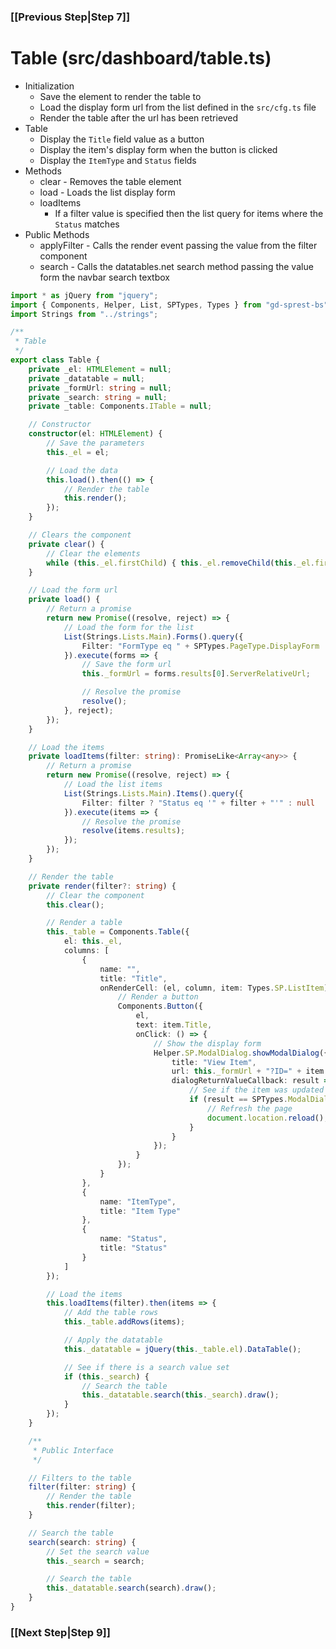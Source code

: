 ### [[Previous Step|Step 7]]

# Table (src/dashboard/table.ts)

- Initialization
  - Save the element to render the table to
  - Load the display form url from the list defined in the ```src/cfg.ts``` file
  - Render the table after the url has been retrieved
- Table
  - Display the ```Title``` field value as a button
  - Display the item's display form when the button is clicked
  - Display the ```ItemType``` and ```Status``` fields
- Methods
  - clear - Removes the table element
  - load - Loads the list display form
  - loadItems
    - If a filter value is specified then the list query for items where the ```Status``` matches
- Public Methods
  - applyFilter - Calls the render event passing the value from the filter component
  - search - Calls the datatables.net search method passing the value form the navbar search textbox
```ts
import * as jQuery from "jquery";
import { Components, Helper, List, SPTypes, Types } from "gd-sprest-bs";
import Strings from "../strings";

/**
 * Table
 */
export class Table {
    private _el: HTMLElement = null;
    private _datatable = null;
    private _formUrl: string = null;
    private _search: string = null;
    private _table: Components.ITable = null;

    // Constructor
    constructor(el: HTMLElement) {
        // Save the parameters
        this._el = el;

        // Load the data
        this.load().then(() => {
            // Render the table
            this.render();
        });
    }

    // Clears the component
    private clear() {
        // Clear the elements
        while (this._el.firstChild) { this._el.removeChild(this._el.firstChild); }
    }

    // Load the form url
    private load() {
        // Return a promise
        return new Promise((resolve, reject) => {
            // Load the form for the list
            List(Strings.Lists.Main).Forms().query({
                Filter: "FormType eq " + SPTypes.PageType.DisplayForm
            }).execute(forms => {
                // Save the form url
                this._formUrl = forms.results[0].ServerRelativeUrl;

                // Resolve the promise
                resolve();
            }, reject);
        });
    }

    // Load the items
    private loadItems(filter: string): PromiseLike<Array<any>> {
        // Return a promise
        return new Promise((resolve, reject) => {
            // Load the list items
            List(Strings.Lists.Main).Items().query({
                Filter: filter ? "Status eq '" + filter + "'" : null
            }).execute(items => {
                // Resolve the promise
                resolve(items.results);
            });
        });
    }

    // Render the table
    private render(filter?: string) {
        // Clear the component
        this.clear();

        // Render a table
        this._table = Components.Table({
            el: this._el,
            columns: [
                {
                    name: "",
                    title: "Title",
                    onRenderCell: (el, column, item: Types.SP.ListItem) => {
                        // Render a button
                        Components.Button({
                            el,
                            text: item.Title,
                            onClick: () => {
                                // Show the display form
                                Helper.SP.ModalDialog.showModalDialog({
                                    title: "View Item",
                                    url: this._formUrl + "?ID=" + item.Id,
                                    dialogReturnValueCallback: result => {
                                        // See if the item was updated
                                        if (result == SPTypes.ModalDialogResult.OK) {
                                            // Refresh the page
                                            document.location.reload();
                                        }
                                    }
                                });
                            }
                        });
                    }
                },
                {
                    name: "ItemType",
                    title: "Item Type"
                },
                {
                    name: "Status",
                    title: "Status"
                }
            ]
        });

        // Load the items
        this.loadItems(filter).then(items => {
            // Add the table rows
            this._table.addRows(items);

            // Apply the datatable
            this._datatable = jQuery(this._table.el).DataTable();

            // See if there is a search value set
            if (this._search) {
                // Search the table
                this._datatable.search(this._search).draw();
            }
        });
    }

    /**
     * Public Interface
     */

    // Filters to the table
    filter(filter: string) {
        // Render the table
        this.render(filter);
    }

    // Search the table
    search(search: string) {
        // Set the search value
        this._search = search;

        // Search the table
        this._datatable.search(search).draw();
    }
}
```

### [[Next Step|Step 9]]
